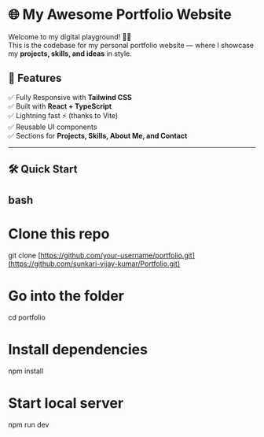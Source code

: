 # 🌐 My Awesome Portfolio Website  

Welcome to my digital playground! 🎨✨  
This is the codebase for my personal portfolio website — where I showcase my **projects, skills, and ideas** in style.

## 🎉 Features  

✅ Fully Responsive with **Tailwind CSS**  
✅ Built with **React + TypeScript**  
✅ Lightning fast ⚡ (thanks to Vite)  
✅ Reusable UI components  
✅ Sections for **Projects, Skills, About Me, and Contact**  

---

## 🛠️ Quick Start  

## bash
# Clone this repo
git clone [https://github.com/your-username/portfolio.git](https://github.com/sunkari-vijay-kumar/Portfolio.git)

# Go into the folder
cd portfolio

# Install dependencies
npm install

# Start local server
npm run dev
